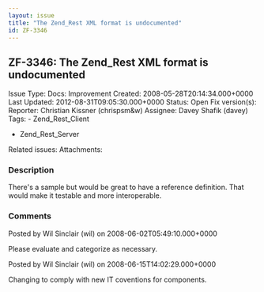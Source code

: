 ```yaml
---
layout: issue
title: "The Zend_Rest XML format is undocumented"
id: ZF-3346
---
```


ZF-3346: The Zend\_Rest XML format is undocumented
--------------------------------------------------

 Issue Type: Docs: Improvement Created: 2008-05-28T20:14:34.000+0000 Last Updated: 2012-08-31T09:05:30.000+0000 Status: Open Fix version(s): 
 Reporter:  Christian Kissner (chrispsm&w)  Assignee:  Davey Shafik (davey)  Tags: - Zend\_Rest\_Client
- Zend\_Rest\_Server
 
 Related issues: 
 Attachments: 
### Description

There's a sample but would be great to have a reference definition. That would make it testable and more interoperable.

 

 

### Comments

Posted by Wil Sinclair (wil) on 2008-06-02T05:49:10.000+0000

Please evaluate and categorize as necessary.

 

 

Posted by Wil Sinclair (wil) on 2008-06-15T14:02:29.000+0000

Changing to comply with new IT coventions for components.

 

 